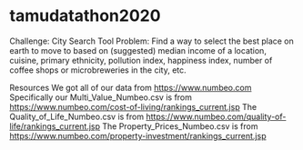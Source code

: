 # tamudatathon2020

Challenge: City Search Tool
Problem: Find a way to select the best place on earth to move to based on (suggested) median income of a location, cuisine, primary ethnicity, pollution index, happiness index, number of coffee shops or microbreweries in the city, etc.

Resources
We got all of our data from https://www.numbeo.com
Specifically our Multi_Value_Numbeo.csv is from https://www.numbeo.com/cost-of-living/rankings_current.jsp
The Quality_of_Life_Numbeo.csv is from https://www.numbeo.com/quality-of-life/rankings_current.jsp
The Property_Prices_Numbeo.csv is from https://www.numbeo.com/property-investment/rankings_current.jsp
